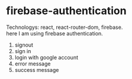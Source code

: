 # firebase-authentication

Technologys: react, react-router-dom, firebase.<br>
here I am using firebase authentication.<br>
1. signout
2. sign in
3. login with google account
4. error message
5. success message
